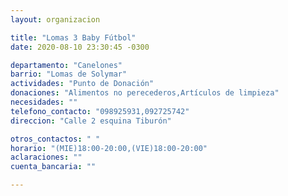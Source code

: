 ```yaml
---
layout: organizacion

title: "Lomas 3 Baby Fútbol"
date: 2020-08-10 23:30:45 -0300

departamento: "Canelones"
barrio: "Lomas de Solymar"
actividades: "Punto de Donación"
donaciones: "Alimentos no perecederos,Artículos de limpieza"
necesidades: ""
telefono_contacto: "098925931,092725742"
direccion: "Calle 2 esquina Tiburón"

otros_contactos: " "
horario: "(MIE)18:00-20:00,(VIE)18:00-20:00"
aclaraciones: ""
cuenta_bancaria: ""

---
```


